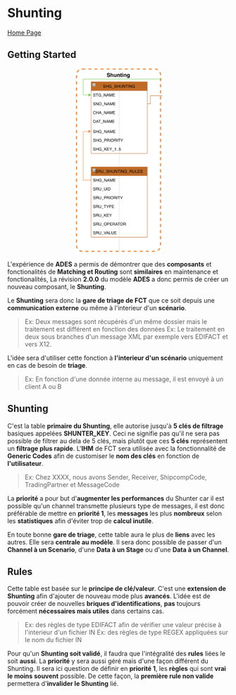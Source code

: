 # Shunting #

[Home Page](../README.md)

## Getting Started ##

<p align="center"><img src="FCT--Framework--DataModel--Shunting.png" width="200"></p>

L'expérience de __ADES__ a permis de démontrer que des __composants__ et fonctionalités de __Matching et Routing__ sont __similaires__ en maintenance et fonctionalités,
La révision __2.0.0__ du modèle __ADES__ a donc permis de créer un nouveau composant, le __Shunting__.

Le __Shunting__ sera donc la __gare de triage de FCT__ que ce soit depuis une __communication externe__ ou même à l'interieur d'un __scénario__.
> Ex: Deux messages sont récupérés d'un même dossier mais le traitement est différent en fonction des données
> Ex: Le traitement en deux sous branches d'un message XML par exemple vers EDIFACT et vers X12.

L'idée sera d'utiliser cette fonction à __l'interieur d'un scénario__ uniquement en cas de besoin de __triage__.
> Ex: En fonction d'une donnée interne au message, il est envoyé à un client A ou B 

## Shunting ##
C'est la table __primaire du Shunting__, elle autorise jusqu'à __5 clés de filtrage__ basiques appelées __SHUNTER_KEY__.
Ceci ne signifie pas qu'il ne sera pas possible de filtrer au dela de 5 clés, mais plutôt que ces __5 clés__ représentent un __filtrage plus rapide__.
L'__IHM__ de FCT sera utilisée avec la fonctionnalité de __Generic Codes__ afin de customiser le __nom des clés__ en fonction de __l'utilisateur__.
> Ex: Chez XXXX, nous avons Sender, Receiver, ShipcompCode, TradingPartner et MessageCode

La __priorité__ a pour but d'__augmenter les performances__ du Shunter car il est possible qu'un channel transmette plusieurs type de messages, il est donc préférable de mettre en __priorité 1__, les __messages__ les plus __nombreux__ selon les __statistiques__ afin d'éviter trop de __calcul inutile__.

En toute bonne __gare de triage__, cette table aura le plus de __liens__ avec les autres. Elle sera __centrale au modèle__.
Il sera donc possible de passer d'un __Channel à un Scenario__, d'une __Data à un Stage__ ou d'une __Data à un Channel__.

## Rules ##
Cette table est basée sur le __principe de clé/valeur__. C'est une __extension de Shunting__ afin d'ajouter de nouveau mode plus __avancés__.
L'idée est de pouvoir créer de nouvelles __briques d'identifications__, __pas__ toujours forcément __nécessaires mais utiles__ dans certains cas.
> Ex: des règles de type EDIFACT afin de vérifier une valeur précise à l'interieur d'un fichier IN
> Ex: des règles de type REGEX appliquées sur le nom du fichier IN

Pour qu'un __Shunting soit validé__, il faudra que l'intégralité des __rules__ liées le soit __aussi__.
La __priorité__ y sera aussi géré mais d'une façon différent du Shunting. Il sera ici question de définir en __priorité 1__, les __règles__ qui sont __vrai le moins souvent__ possible. De cette façon, la __première rule non valide__ permettera d'__invalider le Shunting__ lié.
